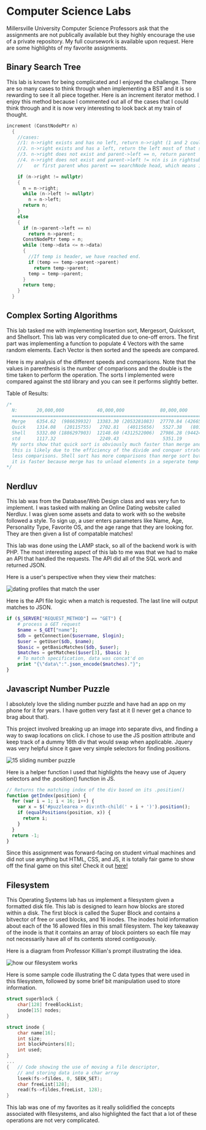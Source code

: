 # Computer Science Labs

Millersville University Computer Science Professors ask that 
the assignments are not publically available but they highly 
encourage the use of a private repository. My full coursework is 
available upon request. Here are some highlights of my favorite 
assignments.

## Binary Search Tree

This lab is known for being complicated and I enjoyed the 
challenge. There are so many cases to think through when implementing
a BST and it is so rewarding to see it all piece together. 
Here is an increment iterator method. I enjoy this method because I commented out all of 
the cases that I could think through and it is now very interesting
to look back at my train of thought.

```cpp
increment (ConstNodePtr n)
  {
    //cases:
    //1: n->right exists and has no left, return n->right (1 and 2 could be on while(n->left !=nullptr))
    //2. n->right exists and has a left, return the left most of that subtree
    //3. n->right does not exist and parent->left == n, return parent
    //4. n->right does not exist and parent->left != n(n is in rightsubtree),return first parent > n->data
    //    or first parent whos parent == searchNode head, which means it is header 

    if (n->right != nullptr)
    {
      n = n->right;
      while (n->left != nullptr)
        n = n->left;
      return n;
    } 
    else 
    {
      if (n->parent->left == n)
        return n->parent;
      ConstNodePtr temp = n; 
      while (temp->data <= n->data)
      {
        //If temp is header, we have reached end. 
        if (temp == temp->parent->parent)
          return temp->parent;
        temp = temp->parent;
      }
      return temp;
    }
  }
```

## Complex Sorting Algorithms

This lab tasked me with implementing Insertion sort, Mergesort, 
Quicksort, and Shellsort. This lab was very complicated 
due to one-off errors. The first part was implementing 
a function to populate 4 Vectors with the same 
random elements. Each Vector is then sorted and the 
speeds are compared. 

Here is my analysis of the different speeds and 
comparisons. Note that the values in parenthesis is the number of comparisons 
and the double is the time taken to perform the operation. The sorts I implemented 
were compared against the std library and you can see it performs slightly better. 

Table of Results:
```cpp
/*
  N:       20,000,000            40,000,000             80,000,000    
  ============================================================================
  Merge    6354.62  (986639932)  13383.30 (2053281083)  27770.84 (4266548415)
  Quick    1314.08   (20115755)   2702.81   (40115656)   5527.38   (80112085)
  Shell    5332.00 (1886297903)  12148.60 (4312522006)  27986.28 (9442491664)
  std      1117.32                2249.43                5351.19
  My sorts show that quick sort is obviously much faster than merge and shell, 
  this is likely due to the efficiency of the divide and conquer strategy and 
  less comparisons. Shell sort has more comparisons than merge sort but I believe 
  it is faster because merge has to unload elements in a seperate temp vector. 
*/
```

## Nerdluv

This lab was from the Database/Web Design class and was very fun to implement. 
I was tasked with making an Online Dating website called Nerdluv. 
I was given some assets and data to work with so the website followed a style. 
To sign up, a user enters parameters like Name, Age, Personality Type, Favorite OS, 
and the age range that they are looking for. They are then given a list of compatable 
matches!

This lab was done using the LAMP stack, so all of the backend work is with PHP. 
The most interesting aspect of this lab to me was that we had to make an API that 
handled the requests. The API did all of the SQL work and returned JSON. 

Here is a user's perspective when they view their matches: 

![dating profiles that match the user](/images/nerdluv.png)

Here is the API file logic when a match is requested. 
The last line will output matches to JSON.
```php
if ($_SERVER["REQUEST_METHOD"] == "GET") {
	# process a GET request
	$name = $_GET["name"];
	$db = getConnection($username, $login);
	$user = getUser($db, $name);
	$basic = getBasicMatches($db, $user);
	$matches = getMatches($user[3], $basic ); 
	# To match specification, data was concat'd on
	print "{\"data\":".json_encode($matches)."}";
}
```

## Javascript Number Puzzle

I absolutely love the sliding number puzzle and have had an app on my phone 
for it for years. I have gotten very fast at it (I never get a chance to brag about that).

This project involved breaking up an image into separate divs, and finding a way 
to swap locations on click. I chose to use the JS position attribute and keep track 
of a dummy 16th div that would swap when applicable. Jquery was very helpful since 
it gave very simple selectors for finding positions. 

![15 sliding number puzzle](/images/fifteen.png)

Here is a helper function I used that highlights the heavy use of 
Jquery selectors and the .position() function in JS. 
```js
// Returns the matching index of the div based on its .position()
function getIndex(position) {
  for (var i = 1; i < 16; i++) {
    var x = $('#puzzlearea > div:nth-child(' + i + ')').position();
    if (equalPositions(position, x)) {
      return i;
    }
  }
  return -1;
}
```

Since this assignment was forward-facing on student virtual machines and 
did not use anything but HTML, CSS, and JS, it is totally fair game 
to show off the final game on this site! 
Check it out [here!](/puzzle/fifteen.html)

## Filesystem

This Operating Systems lab has us implement a filesystem given a formatted disk file. 
This lab is designed to learn how blocks are stored within 
a disk. The first block is called the Super Block and 
contains a bitvector of free or used blocks, and 16 inodes.
The inodes hold information about each of the 16 allowed files
in this small filesystem. The key takeaway of the inode is 
that it contains an array of block pointers so each file may 
not necessarily have all of its contents stored contiguously. 

Here is a diagram from Professor Killian's prompt illustrating the idea.

![how our filesystem works](/images/filesystem.png)

Here is some sample code illustrating the C data types
that were used in this filesystem, followed by some 
brief bit manipulation used to store information. 

```c
struct superblock {
    char[128] freeBlockList;
    inode[15] nodes;
}

struct inode {
    char name[16];
    int size;
    int blockPointers[8];
    int used;
}
...
{   // Code showing the use of moving a file descriptor,
    // and storing data into a char array
    lseek(fs->fildes, 0, SEEK_SET);
    char freeList[128];
    read(fs->fildes,freeList, 128);
}
```

This lab was one of my favorites as it really solidified 
the concepts associated with filesystems, and also highlighted
the fact that a lot of these operations are not very complicated. 